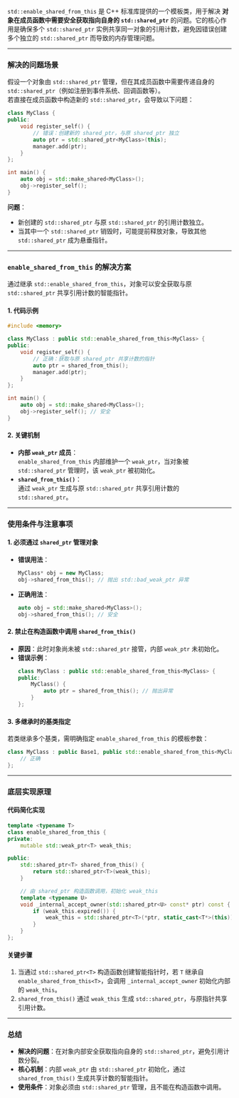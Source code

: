 `std::enable_shared_from_this` 是 C++ 标准库提供的一个模板类，用于解决 **对象在成员函数中需要安全获取指向自身的 `std::shared_ptr`** 的问题。它的核心作用是确保多个 `std::shared_ptr` 实例共享同一对象的引用计数，避免因错误创建多个独立的 `std::shared_ptr` 而导致的内存管理问题。

---

### **解决的问题场景**
假设一个对象由 `std::shared_ptr` 管理，但在其成员函数中需要传递自身的 `std::shared_ptr`（例如注册到事件系统、回调函数等）。  
若直接在成员函数中构造新的 `std::shared_ptr`，会导致以下问题：

```cpp
class MyClass {
public:
    void register_self() {
        // 错误：创建新的 shared_ptr，与原 shared_ptr 独立
        auto ptr = std::shared_ptr<MyClass>(this); 
        manager.add(ptr);
    }
};

int main() {
    auto obj = std::make_shared<MyClass>();
    obj->register_self();
}
```

**问题**：  
- 新创建的 `std::shared_ptr` 与原 `std::shared_ptr` 的引用计数独立。
- 当其中一个 `std::shared_ptr` 销毁时，可能提前释放对象，导致其他 `std::shared_ptr` 成为悬垂指针。

---

### **`enable_shared_from_this` 的解决方案**
通过继承 `std::enable_shared_from_this`，对象可以安全获取与原 `std::shared_ptr` 共享引用计数的智能指针。

#### **1. 代码示例**
```cpp
#include <memory>

class MyClass : public std::enable_shared_from_this<MyClass> {
public:
    void register_self() {
        // 正确：获取与原 shared_ptr 共享计数的指针
        auto ptr = shared_from_this();
        manager.add(ptr);
    }
};

int main() {
    auto obj = std::make_shared<MyClass>();
    obj->register_self(); // 安全
}
```

#### **2. 关键机制**
- **内部 `weak_ptr` 成员**：  
  `enable_shared_from_this` 内部维护一个 `weak_ptr`，当对象被 `std::shared_ptr` 管理时，该 `weak_ptr` 被初始化。
- **`shared_from_this()`**：  
  通过 `weak_ptr` 生成与原 `std::shared_ptr` 共享引用计数的 `std::shared_ptr`。

---

### **使用条件与注意事项**
#### **1. 必须通过 `shared_ptr` 管理对象**
- **错误用法**：  
  ```cpp
  MyClass* obj = new MyClass;
  obj->shared_from_this(); // 抛出 std::bad_weak_ptr 异常
  ```
- **正确用法**：  
  ```cpp
  auto obj = std::make_shared<MyClass>();
  obj->shared_from_this(); // 安全
  ```

#### **2. 禁止在构造函数中调用 `shared_from_this()`**
- **原因**：此时对象尚未被 `std::shared_ptr` 接管，内部 `weak_ptr` 未初始化。
- **错误示例**：  
  ```cpp
  class MyClass : public std::enable_shared_from_this<MyClass> {
  public:
      MyClass() {
          auto ptr = shared_from_this(); // 抛出异常
      }
  };
  ```

#### **3. 多继承时的基类指定**
若类继承多个基类，需明确指定 `enable_shared_from_this` 的模板参数：  
```cpp
class MyClass : public Base1, public std::enable_shared_from_this<MyClass> {
    // 正确
};
```

---

### **底层实现原理**
#### **代码简化实现**
```cpp
template <typename T>
class enable_shared_from_this {
private:
    mutable std::weak_ptr<T> weak_this;

public:
    std::shared_ptr<T> shared_from_this() {
        return std::shared_ptr<T>(weak_this);
    }

    // 由 shared_ptr 构造函数调用，初始化 weak_this
    template <typename U>
    void _internal_accept_owner(std::shared_ptr<U> const* ptr) const {
        if (weak_this.expired()) {
            weak_this = std::shared_ptr<T>(*ptr, static_cast<T*>(this));
        }
    }
};
```

#### **关键步骤**
1. 当通过 `std::shared_ptr<T>` 构造函数创建智能指针时，若 `T` 继承自 `enable_shared_from_this<T>`，会调用 `_internal_accept_owner` 初始化内部的 `weak_this`。
2. `shared_from_this()` 通过 `weak_this` 生成 `std::shared_ptr`，与原指针共享引用计数。

---

### **总结**
- **解决的问题**：在对象内部安全获取指向自身的 `std::shared_ptr`，避免引用计数分裂。
- **核心机制**：内部 `weak_ptr` 由 `std::shared_ptr` 初始化，通过 `shared_from_this()` 生成共享计数的智能指针。
- **使用条件**：对象必须由 `std::shared_ptr` 管理，且不能在构造函数中调用。